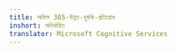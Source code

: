 ```yaml
---
title: অফিস 365-উন্নত-হুমকি-প্রতিরোধ
inshort: অনির্ধারিত
translator: Microsoft Cognitive Services
---
```




